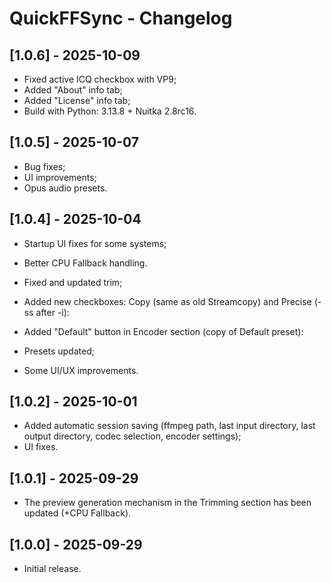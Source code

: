 # QuickFFSync - Changelog

## [1.0.6] - 2025-10-09
- Fixed active ICQ checkbox with VP9;
- Added "About" info tab;
- Added "License" info tab;
- Build with Python: 3.13.8 + Nuitka 2.8rc16.

## [1.0.5] - 2025-10-07
- Bug fixes;
- UI improvements;
- Opus audio presets.

## [1.0.4] - 2025-10-04
- Startup UI fixes for some systems;
- Better CPU Fallback handling.

- Fixed and updated trim;
- Added new checkboxes: Copy (same as old Streamcopy) and Precise (-ss after -i):
- Added "Default" button in Encoder section (copy of Default preset):
- Presets updated;
- Some UI/UX improvements.

## [1.0.2] - 2025-10-01
- Added automatic session saving (ffmpeg path, last input directory, last output directory, codec selection, encoder settings);
- UI fixes.

## [1.0.1] - 2025-09-29
- The preview generation mechanism in the Trimming section has been updated (+CPU Fallback).

## [1.0.0] - 2025-09-29
- Initial release.